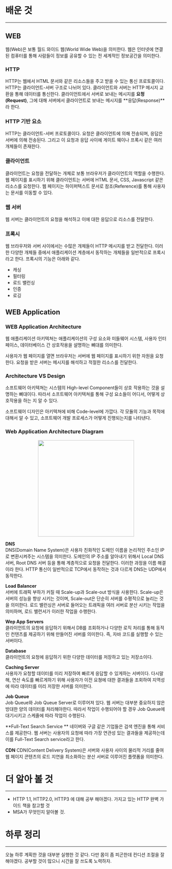 # 배운 것
---
## WEB
웹(Web)은 보통 월드 와이드 웹(World Wide Web)을 의미한다. 웹은 인터넷에 연결된 컴퓨터를 통해 사람들이 정보를 공유할 수 있는 전 세계적인 정보공간을 의미한다.

### HTTP
HTTP는 웹에서 HTML 문서와 같은 리소스들을 주고 받을 수 있는 통신 프로토콜이다. HTTP는 클라이언트-서버 구조로 나뉘어 있다. 클라이언트와 서버는 HTTP 메시지 교환을 통해 데이터를 통신한다. 클라이언트에서 서버로 보내는 메시지를 **요청(Request)**, 그에 대해 서버에서 클라이언트로 보내는 메시지를 **응답(Response)**라 한다.<br/>

### HTTP 기반 요소
HTTP는 클라이언트-서버 프로토콜이다. 요청은 클라이언트에 의해 전송되며, 응답은 서버에 의해 전송된다. 그리고 이 요청과 응답 사이에 게이트 웨이나 프록시 같은 여러 개체들이 존재한다.

### 클라이언트
클라이언트는 요청을 전달하는 개체로 보통 브라우저가 클라이언트의 역할을 수행한다. 웹 페이지를 표시하기 위해 클라이언트는 서버에 HTML 문서, CSS, Javascript 같은 리소스를 요청한다. 웹 페이지는 하이퍼텍스트 문서로 참조(Reference)를 통해 사용자는 문서를 이동할 수 있다.

### 웹 서버
웹 서버는 클라이언트의 요청을 해석하고 이에 대한 응답으로 리소스를 전달한다.

### 프록시
웹 브라우저와 서버 사이에서는 수많은 개체들이 HTTP 메시지를 받고 전달한다. 이러한 다양한 개체들 중에서 애플리케이션 계층에서 동작하는 개체들을 일반적으로 프록시라고 한다. 프록시의 기능은 아래와 같다.
- 캐싱
- 필터링
- 로드 밸런싱
- 인증
- 로깅

## WEB Application
### WEB Application Architecture
웹 애플리케이션 아키텍쳐는 애플리케이션의 구성 요소와 미들웨어 시스템, 사용자 인터페이스, 데이터베이스 간 상호작용을 설명하는 뼈대를 의미한다.<br/>

사용자가 웹 페이지를 열면 브라우저는 서버에 웹 페이지를 표시하기 위한 자원을 요청한다. 요청을 받은 서버는 메시지를 해석하고 적절한 리소스를 전달한다. 

### Architecture VS Design

소프트웨어 아키텍쳐는 시스템의 High-level Component들이 상호 작용하는 것을 설명하는 뼈대이다. 따라서 소프트웨어 아키텍쳐를 통해 구성 요소들이 어디서, 어떻게 상호작용을 하는 지 알 수 있다.<br/>

소프트웨어 디자인은 아키텍쳐에 비해 Code-level에 가깝다. 각 모듈의 기능과 목적에 대해서 알 수 있고, 소프트웨어 개발 프로세스가 어떻게 진행되는지를 나타낸다.

### Web Application Architecture Diagram

<p align=middle>
    <img src=https://user-images.githubusercontent.com/60502370/131347677-8c5d8ac2-9b44-4460-aa46-86017be38b7f.png height=300>
</p>

**DNS**<br/>
DNS(Domain Name System)은 사용자 친화적인 도메인 이름을 논리적인 주소인 IP로 변환시켜주는 시스템을 의미한다. 도메인의 IP 주소를 알아내기 위해서 Local DNS 서버, Root DNS 서버 등을 통해 계층적으로 요청을 전달한다. 이러한 과정을 이름 해결이라 한다. HTTP 통신이 일반적으로 TCP에서 동작하는 것과 다르게 DNS는 UDP에서 동작한다.<br/>

**Load Balancer**<br/>
서버에 트래픽 부하가 커질 때 Scale-up과 Scale-out 방식을 사용한다. Scale-up은 서버의 성능을 향상 시키는 것이며, Scale-out은 단순히 서버를 수평적으로 늘리는 것을 의미한다. 로드 밸런싱은 서버로 들어오는 트래픽을 여러 서버로 분산 시키는 작업을 의미하며, 로드 밸런서가 이러한 작업을 수행한다. <br/>

**Wep App Servers**<br/>
클라이언트의 요청에 응답하기 위해서 DB를 조회하거나 다양한 로직 처리를 통해 동적인 컨텐츠를 제공하기 위해 만들어진 서버를 의미한다. 즉, 자바 코드를 실행할 수 있는 서버이다.<br/>

**Database**<br/>
클라이언트의 요청에 응답하기 위한 다양한 데이터를 저장하고 있는 저장소이다.<br/>

**Caching Server**<br/>
사용자가 요청할 데이터를 미리 저장하여 빠르게 응답할 수 있게하는 서버이다. 다시말해, 연산 속도를 빠르게하기 위해 사용자가 이전 요쳥에 대한 결과들을 조회하여 지역성에 따라 데이터를 미리 저장한 서버를 의미한다.<br/>

**Job Queue**<br/>
Job Queue와 Job Queue Server로 이루어져 있다. 웹 서버는 대부분 중요하지 않은 방대한 양의 데이터를 처리해야한다. 따라서 작업이 수행되어야 할 경우 Job Queue에 대기시키고 스케줄에 따라 작업이 수행된다.<br/>

**Full-Text Search Service **
네이버와 구글 같은 기업들은 검색 엔진을 통해 서비스를 제공한다. 웹 서버는 사용자의 요청에 따라 가장 연관성 있는 결과들을 제공하는데 이를 Full-Text Search service라고 한다.<br/>

**CDN**
CDN(Content Delivery System)은 서버와 사용자 사이의 물리적 거리를 줄여 웹 페이지 콘텐츠의 로드 지연을 최소화하는 분산 서버로 이루어진 플랫폼을 의미한다.


# 더 알아 볼 것
---
- HTTP 1.1, HTTP2.0, HTTP3 에 대해 공부 해야겠다. 가지고 있는 HTTP 완벽 가이드 책을 참고할 것
- MSA가 무엇인지 알아볼 것.

# 하루 정리
---
오늘 하루 계획한 것을 대부분 실행한 것 같다. 다만 몸이 좀 피곤한데 컨디션 조절을 잘해야겠다. 공부할 것이 많으니 시간을 잘 쓰도록 노력하자.
